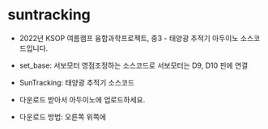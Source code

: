 # suntracking

* 2022년 KSOP 여름캠프 융합과학프로젝트, 중3 - 태양광 추적기 아두이노 소스코드입니다. 

* set_base: 서보모터 영점조정하는 소스코드로 서보모터는  D9, D10 핀에 연결
* SunTracking: 태양광 추적기 소스코드 

* 다운로드 받아서 아두이노에 업로드하세요. 
* 다운로드 방법: 오른쪽 위쪽에 
